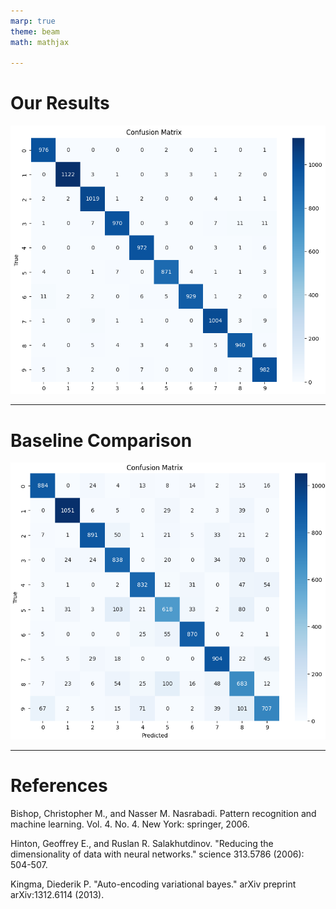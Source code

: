 ```yaml
---
marp: true
theme: beam
math: mathjax

---
```


# **Our Results**

![center height:5in](../pics/AE/ae_confusion_matrix.png)

---

# **Baseline Comparison**

![center height:5in](../pics/submodular_maximization/sm_confusion_matrix.png)

---

# **References**
Bishop, Christopher M., and Nasser M. Nasrabadi. Pattern recognition and machine learning. Vol. 4. No. 4. New York: springer, 2006.

Hinton, Geoffrey E., and Ruslan R. Salakhutdinov. "Reducing the dimensionality of data with neural networks." science 313.5786 (2006): 504-507.

Kingma, Diederik P. "Auto-encoding variational bayes." arXiv preprint arXiv:1312.6114 (2013).